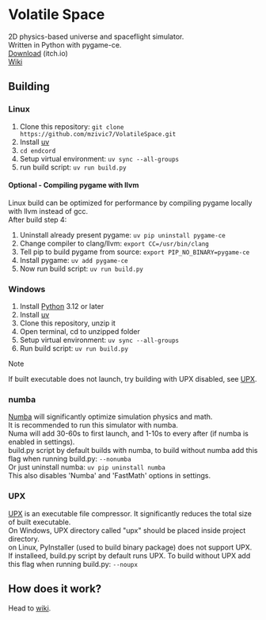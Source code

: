 # Volatile Space
2D physics-based universe and spaceflight simulator.  
Written in Python with pygame-ce.  
[Download](https://mzivic.itch.io/volatile-space) (itch.io)  
[Wiki](documentation/wiki.md)  


## Building
### Linux
1. Clone this repository: `git clone https://github.com/mzivic7/VolatileSpace.git`
2. Install [uv](https://docs.astral.sh/uv/getting-started/installation/)
3. `cd endcord`
4. Setup virtual environment: `uv sync --all-groups`
5. run build script: `uv run build.py`

#### Optional - Compiling pygame with llvm
Linux build can be optimized for performance by compiling pygame locally with llvm instead of gcc.  
After build step 4:
1. Uninstall already present pygame: `uv pip uninstall pygame-ce`
2. Change compiler to clang/llvm: `export CC=/usr/bin/clang`
3. Tell pip to build pygame from source: `export PIP_NO_BINARY=pygame-ce`
4. Install pygame: `uv add pygame-ce`
5. Now run build script: `uv run build.py`

### Windows
1. Install [Python](https://www.python.org/) 3.12 or later
2. Install [uv](https://docs.astral.sh/uv/getting-started/installation/)
3. Clone this repository, unzip it
4. Open terminal, cd to unzipped folder
5. Setup virtual environment: `uv sync --all-groups`
6. Run build script: `uv run build.py`
> [!NOTE]  
> If built executable does not launch, try building with UPX disabled, see [UPX](#upx).

### numba
[Numba](https://numba.pydata.org/) will significantly optimize simulation physics and math.  
It is recommended to run this simulator with numba.  
Numa will add 30-60s to first launch, and 1-10s to every after (if numba is enabled in settings).  
build.py script by default builds with numba, to build without numba add this flag when running build.py: `--nonumba`  
Or just uninstall numba: `uv pip uninstall numba`  
This also disables 'Numba' and 'FastMath' options in settings.  

### UPX
[UPX](https://upx.github.io/) is an executable file compressor. It significantly reduces the total size of built executable.  
On Windows, UPX directory called "upx" should be placed inside project directory.  
on Linux, PyInstaller (used to build binary package) does not support UPX.  
If installeed, build.py script by default runs UPX. To build without UPX add this flag when running build.py: `--noupx`  

## How does it work?
Head to [wiki](documentation/wiki.md).
